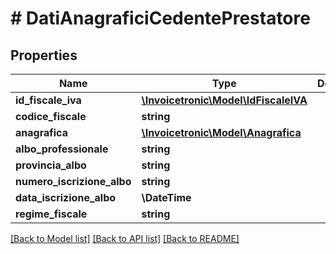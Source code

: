 # # DatiAnagraficiCedentePrestatore

## Properties

Name | Type | Description | Notes
------------ | ------------- | ------------- | -------------
**id_fiscale_iva** | [**\Invoicetronic\Model\IdFiscaleIVA**](IdFiscaleIVA.md) |  | [optional]
**codice_fiscale** | **string** |  | [optional]
**anagrafica** | [**\Invoicetronic\Model\Anagrafica**](Anagrafica.md) |  | [optional]
**albo_professionale** | **string** |  | [optional]
**provincia_albo** | **string** |  | [optional]
**numero_iscrizione_albo** | **string** |  | [optional]
**data_iscrizione_albo** | **\DateTime** |  | [optional]
**regime_fiscale** | **string** |  | [optional]

[[Back to Model list]](../../README.md#models) [[Back to API list]](../../README.md#endpoints) [[Back to README]](../../README.md)
